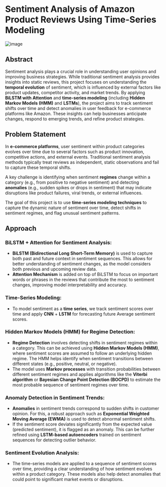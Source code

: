 # **Sentiment Analysis of Amazon Product Reviews Using Time-Series Modeling**

![image](https://github.com/user-attachments/assets/b94acfa3-efb3-417b-b3e2-d0cccd3a685c)


## **Abstract**

Sentiment analysis plays a crucial role in understanding user opinions and improving business strategies. While traditional sentiment analysis provides insights into static reviews, this project focuses on understanding the **temporal evolution** of sentiment, which is influenced by external factors like product updates, competitor activity, and market trends. By applying **BiLSTM with Attention** and **time-series modeling** (including **Hidden Markov Models (HMM)** and **LSTMs**), the project aims to track sentiment shifts over time and detect anomalies in user feedback for e-commerce platforms like Amazon. These insights can help businesses anticipate changes, respond to emerging trends, and refine product strategies.

## **Problem Statement**

In **e-commerce platforms**, user sentiment within product categories evolves over time due to several factors such as product innovation, competitive actions, and external events. Traditional sentiment analysis methods typically treat reviews as independent, static observations and fail to capture these temporal shifts.

A key challenge is identifying when sentiment **regimes** change within a category (e.g., from positive to negative sentiment) and detecting **anomalies** (e.g., sudden spikes or drops in sentiment) that may indicate disruptions like product failures, viral trends, or external influences.

The goal of this project is to use **time-series modeling techniques** to capture the dynamic nature of sentiment over time, detect shifts in sentiment regimes, and flag unusual sentiment patterns.

## **Approach**

### **BiLSTM + Attention for Sentiment Analysis:**

- **BiLSTM (Bidirectional Long Short-Term Memory)** is used to capture both past and future context in sentiment sequences. This allows for better understanding of sentiment changes, as the model considers both previous and upcoming review data.
- **Attention Mechanism** is added on top of BiLSTM to focus on important words or phrases in the reviews that contribute the most to sentiment changes, improving model interpretability and accuracy.

### **Time-Series Modeling:**

- To model sentiment as a **time series**, we track sentiment scores over time and apply **CNN** + **LSTM** for forecasting future Average sentiment scores.

### **Hidden Markov Models (HMM) for Regime Detection:**

- **Regime Detection** involves detecting shifts in sentiment regimes within a category. This can be achieved using **Hidden Markov Models (HMM)**, where sentiment scores are assumed to follow an underlying hidden regime. The HMM helps identify when sentiment transitions between different states (e.g., positive, neutral, or negative).
- The model uses **Markov processes** with transition probabilities between different sentiment regimes and applies algorithms like the **Viterbi algorithm** or **Bayesian Change Point Detection (BOCPD)** to estimate the most probable sequence of sentiment regimes over time.

### **Anomaly Detection in Sentiment Trends:**

- **Anomalies** in sentiment trends correspond to sudden shifts in customer opinion. For this, a robust approach such as **Exponential Weighted Moving Average (EWMA)** is used to detect abnormal sentiment shifts.
- If the sentiment score deviates significantly from the expected value (predicted sentiment), it is flagged as an anomaly. This can be further refined using **LSTM-based autoencoders** trained on sentiment sequences for detecting outlier behavior.

### **Sentiment Evolution Analysis:**

- The time-series models are applied to a sequence of sentiment scores over time, providing a clear understanding of how sentiment evolves within a product category. These models also help detect anomalies that could point to significant market events or disruptions.

